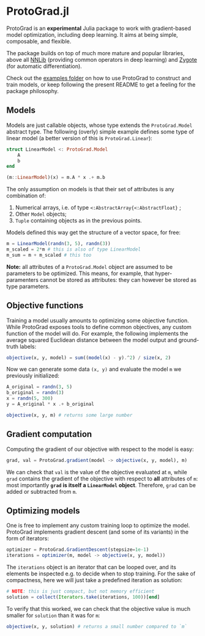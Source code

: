 # ProtoGrad.jl

ProtoGrad is an **experimental** Julia package to work with gradient-based model optimization, including deep learning.
It aims at being simple, composable, and flexible.

The package builds on top of much more mature and popular libraries, above all [NNLib](https://github.com/FluxML/NNlib.jl) (providing common operators in deep learning) and [Zygote](https://github.com/FluxML/Zygote.jl) (for automatic differentiation).

Check out the [examples folder](./examples/) on how to use ProtoGrad to construct and train models, or keep following the present README to get a feeling for the package philosophy.

## Models

Models are just callable objects, whose type extends the `ProtoGrad.Model` abstract type.
The following (overly) simple example defines some type of linear model (a better version of this is `ProtoGrad.Linear`):

```julia
struct LinearModel <: ProtoGrad.Model
    A
    b
end

(m::LinearModel)(x) = m.A * x .+ m.b
```

The only assumption on models is that their set of attributes is any combination of:
1. Numerical arrays, i.e. of type `<:AbstractArray{<:AbstractFloat}` ;
2. Other `Model` objects;
3. `Tuple` containing objects as in the previous points.

Models defined this way get the structure of a vector space, for free:

```julia
m = LinearModel(randn(3, 5), randn(3))
m_scaled = 2*m # this is also of type LinearModel
m_sum = m + m_scaled # this too
```

**Note:** all attributes of a `ProtoGrad.Model` object are assumed to be parameters to be optimized. This means, for example, that hyper-paramenters cannot be stored as attributes: they can however be stored as type parameters.

## Objective functions

Training a model usually amounts to optimizing some objective function.
While ProtoGrad exposes tools to define common objectives, any custom function of the model will do. For example, the following implements the average squared Euclidean distance between the model output and ground-truth labels:

```julia
objective(x, y, model) = sum((model(x) - y).^2) / size(x, 2)
```

Now we can generate some data `(x, y)` and evaluate the model `m` we previously initialized:

```julia
A_original = randn(3, 5)
b_original = randn(3)
x = randn(5, 300)
y = A_original * x .+ b_original

objective(x, y, m) # returns some large number
```

## Gradient computation

Computing the gradient of our objective with respect to the model is easy:

```julia
grad, val = ProtoGrad.gradient(model -> objective(x, y, model), m)
```

We can check that `val` is the value of the objective evaluated at `m`, while `grad` contains the gradient of the objective with respect to **all** attributes of `m`: most importantly **`grad` is itself a `LinearModel` object**. Therefore, `grad` can be added or subtracted from `m`.

## Optimizing models

One is free to implement any custom training loop to optimize the model.
ProtoGrad implements gradient descent (and some of its variants) in the form of iterators:

```julia
optimizer = ProtoGrad.GradientDescent(stepsize=1e-1)
iterations = optimizer(m, model -> objective(x, y, model))
```

The `iterations` object is an iterator that can be looped over, and its elements be inspected e.g. to decide when to stop training. For the sake of compactness, here we will just take a predefined iteration as solution: 

```julia
# NOTE: this is just compact, but not memory efficient
solution = collect(Iterators.take(iterations, 100))[end]
```

To verify that this worked, we can check that the objective value is much smaller for `solution` than it was for `m`:

```julia
objective(x, y, solution) # returns a small number compared to `m`
```

